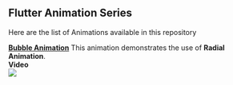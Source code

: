 ## Flutter Animation Series

Here are the list of Animations available in this repository

[<b>Bubble Animation</b>](https://github.com/Uuttssaavv/flutter_animation_series/tree/bubble_animation)
This animation demonstrates the use of <b>Radial Animation</b>. </br>
<b>Video</b></br>
<img src="https://github.com/Uuttssaavv/flutter_animation_series/raw/bubble_animation/screenshots/scr_rcrd.gif">
